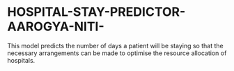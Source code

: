 # HOSPITAL-STAY-PREDICTOR-AAROGYA-NITI-
This model predicts the number of days a patient will be staying so that the necessary arrangements can be made to optimise the resource allocation of hospitals.
